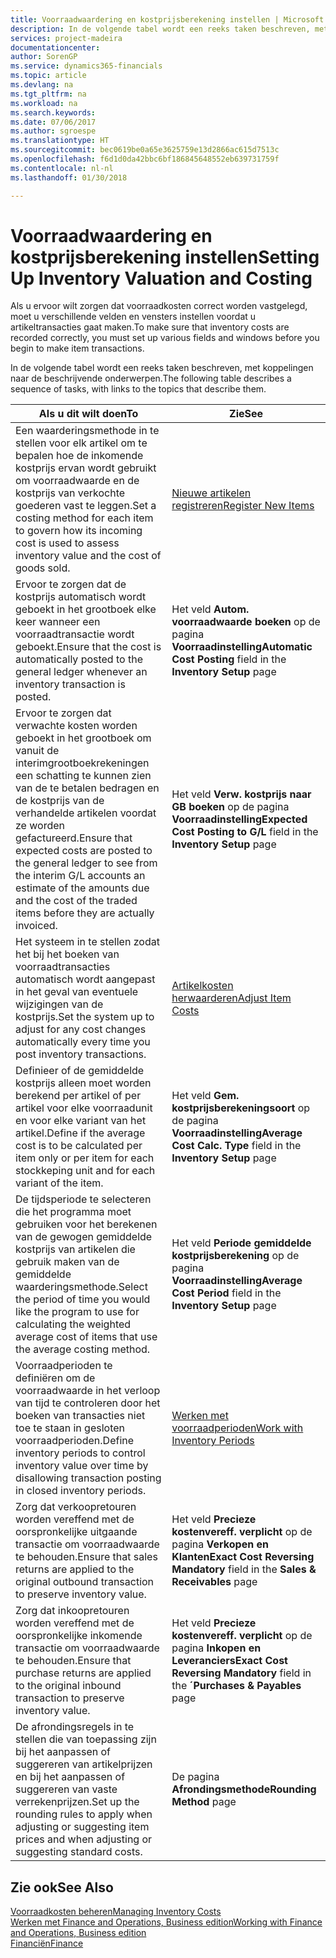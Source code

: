```yaml
---
title: Voorraadwaardering en kostprijsberekening instellen | Microsoft Docs
description: In de volgende tabel wordt een reeks taken beschreven, met koppelingen naar de beschrijvende onderwerpen.
services: project-madeira
documentationcenter: 
author: SorenGP
ms.service: dynamics365-financials
ms.topic: article
ms.devlang: na
ms.tgt_pltfrm: na
ms.workload: na
ms.search.keywords: 
ms.date: 07/06/2017
ms.author: sgroespe
ms.translationtype: HT
ms.sourcegitcommit: bec0619be0a65e3625759e13d2866ac615d7513c
ms.openlocfilehash: f6d1d0da42bbc6bf186845648552eb639731759f
ms.contentlocale: nl-nl
ms.lasthandoff: 01/30/2018

---
```

# <a name="setting-up-inventory-valuation-and-costing"></a><span data-ttu-id="07876-103">Voorraadwaardering en kostprijsberekening instellen</span><span class="sxs-lookup"><span data-stu-id="07876-103">Setting Up Inventory Valuation and Costing</span></span>
<span data-ttu-id="07876-104">Als u ervoor wilt zorgen dat voorraadkosten correct worden vastgelegd, moet u verschillende velden en vensters instellen voordat u artikeltransacties gaat maken.</span><span class="sxs-lookup"><span data-stu-id="07876-104">To make sure that inventory costs are recorded correctly, you must set up various fields and windows before you begin to make item transactions.</span></span>

<span data-ttu-id="07876-105">In de volgende tabel wordt een reeks taken beschreven, met koppelingen naar de beschrijvende onderwerpen.</span><span class="sxs-lookup"><span data-stu-id="07876-105">The following table describes a sequence of tasks, with links to the topics that describe them.</span></span>

|<span data-ttu-id="07876-106">**Als u dit wilt doen**</span><span class="sxs-lookup"><span data-stu-id="07876-106">**To**</span></span>|<span data-ttu-id="07876-107">**Zie**</span><span class="sxs-lookup"><span data-stu-id="07876-107">**See**</span></span>|  
|------------|-------------|  
|<span data-ttu-id="07876-108">Een waarderingsmethode in te stellen voor elk artikel om te bepalen hoe de inkomende kostprijs ervan wordt gebruikt om voorraadwaarde en de kostprijs van verkochte goederen vast te leggen.</span><span class="sxs-lookup"><span data-stu-id="07876-108">Set a costing method for each item to govern how its incoming cost is used to assess inventory value and the cost of goods sold.</span></span>|[<span data-ttu-id="07876-109">Nieuwe artikelen registreren</span><span class="sxs-lookup"><span data-stu-id="07876-109">Register New Items</span></span>](inventory-how-register-new-items.md)|  
|<span data-ttu-id="07876-110">Ervoor te zorgen dat de kostprijs automatisch wordt geboekt in het grootboek elke keer wanneer een voorraadtransactie wordt geboekt.</span><span class="sxs-lookup"><span data-stu-id="07876-110">Ensure that the cost is automatically posted to the general ledger whenever an inventory transaction is posted.</span></span>|<span data-ttu-id="07876-111">Het veld **Autom. voorraadwaarde boeken** op de pagina **Voorraadinstelling**</span><span class="sxs-lookup"><span data-stu-id="07876-111">**Automatic Cost Posting** field in the **Inventory Setup** page</span></span>|  
|<span data-ttu-id="07876-112">Ervoor te zorgen dat verwachte kosten worden geboekt in het grootboek om vanuit de interimgrootboekrekeningen een schatting te kunnen zien van de te betalen bedragen en de kostprijs van de verhandelde artikelen voordat ze worden gefactureerd.</span><span class="sxs-lookup"><span data-stu-id="07876-112">Ensure that expected costs are posted to the general ledger to see from the interim G/L accounts an estimate of the amounts due and the cost of the traded items before they are actually invoiced.</span></span>|<span data-ttu-id="07876-113">Het veld **Verw. kostprijs naar GB boeken** op de pagina **Voorraadinstelling**</span><span class="sxs-lookup"><span data-stu-id="07876-113">**Expected Cost Posting to G/L** field in the **Inventory Setup** page</span></span>|  
|<span data-ttu-id="07876-114">Het systeem in te stellen zodat het bij het boeken van voorraadtransacties automatisch wordt aangepast in het geval van eventuele wijzigingen van de kostprijs.</span><span class="sxs-lookup"><span data-stu-id="07876-114">Set the system up to adjust for any cost changes automatically every time you post inventory transactions.</span></span>|[<span data-ttu-id="07876-115">Artikelkosten herwaarderen</span><span class="sxs-lookup"><span data-stu-id="07876-115">Adjust Item Costs</span></span>](inventory-how-adjust-item-costs.md)|  
|<span data-ttu-id="07876-116">Definieer of de gemiddelde kostprijs alleen moet worden berekend per artikel of per artikel voor elke voorraadunit en voor elke variant van het artikel.</span><span class="sxs-lookup"><span data-stu-id="07876-116">Define if the average cost is to be calculated per item only or per item for each stockkeping unit and for each variant of the item.</span></span>|<span data-ttu-id="07876-117">Het veld **Gem. kostprijsberekeningsoort** op de pagina **Voorraadinstelling**</span><span class="sxs-lookup"><span data-stu-id="07876-117">**Average Cost Calc. Type** field in the **Inventory Setup** page</span></span>|  
|<span data-ttu-id="07876-118">De tijdsperiode te selecteren die het programma moet gebruiken voor het berekenen van de gewogen gemiddelde kostprijs van artikelen die gebruik maken van de gemiddelde waarderingsmethode.</span><span class="sxs-lookup"><span data-stu-id="07876-118">Select the period of time you would like the program to use for calculating the weighted average cost of items that use the average costing method.</span></span>|<span data-ttu-id="07876-119">Het veld **Periode gemiddelde kostprijsberekening** op de pagina **Voorraadinstelling**</span><span class="sxs-lookup"><span data-stu-id="07876-119">**Average Cost Period** field in the **Inventory Setup** page</span></span>|  
|<span data-ttu-id="07876-120">Voorraadperioden te definiëren om de voorraadwaarde in het verloop van tijd te controleren door het boeken van transacties niet toe te staan in gesloten voorraadperioden.</span><span class="sxs-lookup"><span data-stu-id="07876-120">Define inventory periods to control inventory value over time by disallowing transaction posting in closed inventory periods.</span></span>|[<span data-ttu-id="07876-121">Werken met voorraadperioden</span><span class="sxs-lookup"><span data-stu-id="07876-121">Work with Inventory Periods</span></span>](finance-how-to-work-with-inventory-periods.md)|  
|<span data-ttu-id="07876-122">Zorg dat verkoopretouren worden vereffend met de oorspronkelijke uitgaande transactie om voorraadwaarde te behouden.</span><span class="sxs-lookup"><span data-stu-id="07876-122">Ensure that sales returns are applied to the original outbound transaction to preserve inventory value.</span></span>|<span data-ttu-id="07876-123">Het veld **Precieze kostenvereff. verplicht** op de pagina **Verkopen en Klanten**</span><span class="sxs-lookup"><span data-stu-id="07876-123">**Exact Cost Reversing Mandatory** field in the **Sales & Receivables** page</span></span>|  
|<span data-ttu-id="07876-124">Zorg dat inkoopretouren worden vereffend met de oorspronkelijke inkomende transactie om voorraadwaarde te behouden.</span><span class="sxs-lookup"><span data-stu-id="07876-124">Ensure that purchase returns are applied to the original inbound transaction to preserve inventory value.</span></span>|<span data-ttu-id="07876-125">Het veld **Precieze kostenvereff. verplicht** op de pagina **Inkopen en Leveranciers**</span><span class="sxs-lookup"><span data-stu-id="07876-125">**Exact Cost Reversing Mandatory** field in the **´Purchases & Payables** page</span></span>|
|<span data-ttu-id="07876-126">De afrondingsregels in te stellen die van toepassing zijn bij het aanpassen of suggereren van artikelprijzen en bij het aanpassen of suggereren van vaste verrekenprijzen.</span><span class="sxs-lookup"><span data-stu-id="07876-126">Set up the rounding rules to apply when adjusting or suggesting item prices and when adjusting or suggesting standard costs.</span></span>|<span data-ttu-id="07876-127">De pagina **Afrondingsmethode**</span><span class="sxs-lookup"><span data-stu-id="07876-127">**Rounding Method** page</span></span>|  

## <a name="see-also"></a><span data-ttu-id="07876-128">Zie ook</span><span class="sxs-lookup"><span data-stu-id="07876-128">See Also</span></span>  
[<span data-ttu-id="07876-129">Voorraadkosten beheren</span><span class="sxs-lookup"><span data-stu-id="07876-129">Managing Inventory Costs</span></span>](finance-manage-inventory-costs.md)  
[<span data-ttu-id="07876-130">Werken met Finance and Operations, Business edition</span><span class="sxs-lookup"><span data-stu-id="07876-130">Working with Finance and Operations, Business edition</span></span>](ui-work-product.md)  
[<span data-ttu-id="07876-131">Financiën</span><span class="sxs-lookup"><span data-stu-id="07876-131">Finance</span></span>](finance.md)  

